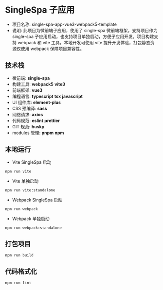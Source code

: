 # SingleSpa 子应用

- 项目名称: single-spa-app-vue3-webpack5-template
- 说明: 此项目为微前端子应用，使用了 single-spa 微前端框架，支持项目作为 single-spa 子应用启动，也支持项目单独启动，方便子应用开发。项目构建支持 webpack 和 vite 工具，本地开发可使用 vite 提升开发体验，打包静态资源仅使用 webpack 保障项目兼容性。

## 技术栈

- 微前端: **single-spa**
- 构建工具: **webpack5** **vite3**
- 前端框架: **vue3**
- 编程语言: **typescript** **tsx** **javascript**
- UI 组件库: **element-plus**
- CSS 预编译: **sass**
- 网络请求: **axios**
- 代码规范: **eslint** **prettier**
- GIT 规范: **husky**
- modules 管理: **pnpm** **npm**

## 本地运行

- Vite SingleSpa 启动

```shell
npm run vite
```

- Vite 单独启动

```shell
npm run vite:standalone
```

- Webpack SingleSpa 启动

```shell
npm run webpack
```

- Webpack 单独启动

```shell
npm run webpack:standalone
```

## 打包项目

```shell
npm run build
```

## 代码格式化

```shell
npm run lint
```
